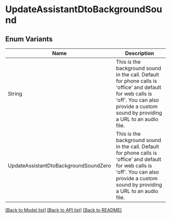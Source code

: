 # UpdateAssistantDtoBackgroundSound

## Enum Variants

| Name | Description |
|---- | -----|
| String | This is the background sound in the call. Default for phone calls is &#39;office&#39; and default for web calls is &#39;off&#39;. You can also provide a custom sound by providing a URL to an audio file. |
| UpdateAssistantDtoBackgroundSoundZero | This is the background sound in the call. Default for phone calls is &#39;office&#39; and default for web calls is &#39;off&#39;. You can also provide a custom sound by providing a URL to an audio file. |

[[Back to Model list]](../README.md#documentation-for-models) [[Back to API list]](../README.md#documentation-for-api-endpoints) [[Back to README]](../README.md)


